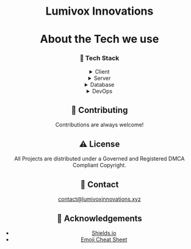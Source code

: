 <div align="center">

 <!-- <img src="assets/logo.png" alt="logo" width="200" height="auto" /> -->
  <h1>Lumivox Innovations</h1>

  # About the Tech we use
### :space_invader: Tech Stack

<details>
  <summary>Client</summary>
  <ul>
    <li><a href="https://www.java.com">Java</a></li>
    <li><a href="https://https://cplusplus.com">C++</a></li>
    <li><a href="https://nextjs.org/">Next.js</a></li>
    <li><a href="https://reactjs.org/">React.js</a></li>
    <li><a href="https://tailwindcss.com/">TailwindCSS</a></li>
  </ul>
</details>

<details>
  <summary>Server</summary>
  <ul>
    <li><a href="https://www.java.com">Java</a></li>
    <li><a href="https://expressjs.com/">Express.js</a></li>
    <li><a href="https://nestjs.com/">Nest.js</a></li>
    <li><a href="https://socket.io/">SocketIO</a></li>
    <li><a href="https://www.prisma.io/">Prisma</a></li>    
    <li><a href="https://www.apollographql.com/">Apollo</a></li>
    <li><a href="https://graphql.org/">GraphQL</a></li>
    <li><a href="https://cloud.google.com">Google Cloud</a></li>
    <li><a href="https://azure.microsoft.com">Microsoft Azure</a></li>
  </ul>
</details>

<details>
<summary>Database</summary>
  <ul>
    <li><a href="https://www.mysql.com/">MySQL</a></li>
    <li><a href="https://www.postgresql.org/">PostgreSQL</a></li>
    <li><a href="https://redis.io/">Redis</a></li>
    <li><a href="https://www.mongodb.com/">MongoDB</a></li>
  </ul>
</details>

<details>
<summary>DevOps</summary>
  <ul>
    <li><a href="https://www.docker.com/">Docker</a></li>
    <li><a href="https://www.jenkins.io/">Jenkins</a></li>
    <li><a href="https://azure.microsoft.com/en-us/products/devops/">Azure DevOps</a></li>
  </ul>
</details>

## :wave: Contributing

Contributions are always welcome!

## :warning: License

All Projects are distributed under a Governed and Registered DMCA Compliant Copyright.

## :handshake: Contact

contact@lumivoxinnovations.xyz

## :gem: Acknowledgements

 - [Shields.io](https://shields.io/)
 - [Emoji Cheat Sheet](https://github.com/ikatyang/emoji-cheat-sheet/blob/master/README.md#travel--places)
